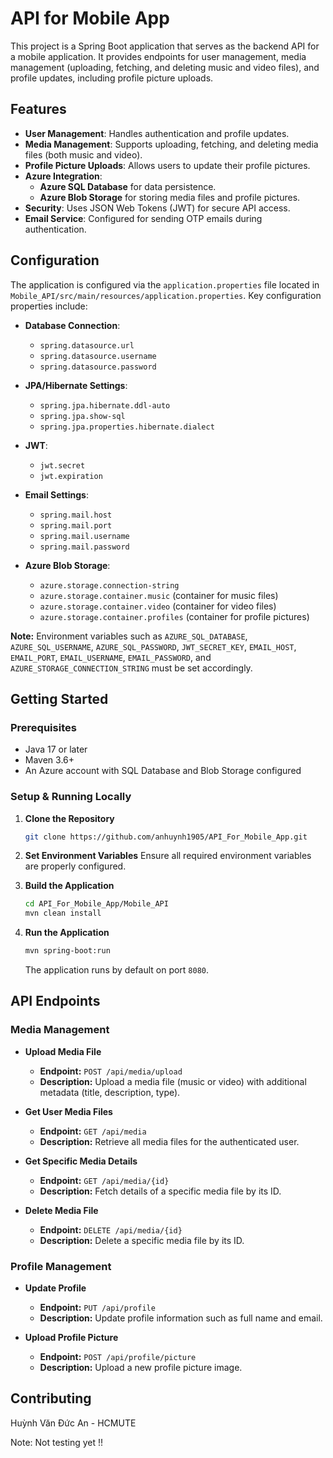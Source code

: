 # API for Mobile App

This project is a Spring Boot application that serves as the backend API for a mobile application. It provides endpoints for user management, media management (uploading, fetching, and deleting music and video files), and profile updates, including profile picture uploads.

## Features

- **User Management**: Handles authentication and profile updates.
- **Media Management**: Supports uploading, fetching, and deleting media files (both music and video).
- **Profile Picture Uploads**: Allows users to update their profile pictures.
- **Azure Integration**:
  - **Azure SQL Database** for data persistence.
  - **Azure Blob Storage** for storing media files and profile pictures.
- **Security**: Uses JSON Web Tokens (JWT) for secure API access.
- **Email Service**: Configured for sending OTP emails during authentication.

## Configuration

The application is configured via the `application.properties` file located in `Mobile_API/src/main/resources/application.properties`. Key configuration properties include:

- **Database Connection**:
  - `spring.datasource.url`
  - `spring.datasource.username`
  - `spring.datasource.password`

- **JPA/Hibernate Settings**:
  - `spring.jpa.hibernate.ddl-auto`
  - `spring.jpa.show-sql`
  - `spring.jpa.properties.hibernate.dialect`

- **JWT**:
  - `jwt.secret`
  - `jwt.expiration`

- **Email Settings**:
  - `spring.mail.host`
  - `spring.mail.port`
  - `spring.mail.username`
  - `spring.mail.password`

- **Azure Blob Storage**:
  - `azure.storage.connection-string`
  - `azure.storage.container.music` (container for music files)
  - `azure.storage.container.video` (container for video files)
  - `azure.storage.container.profiles` (container for profile pictures)

**Note:** Environment variables such as `AZURE_SQL_DATABASE`, `AZURE_SQL_USERNAME`, `AZURE_SQL_PASSWORD`, `JWT_SECRET_KEY`, `EMAIL_HOST`, `EMAIL_PORT`, `EMAIL_USERNAME`, `EMAIL_PASSWORD`, and `AZURE_STORAGE_CONNECTION_STRING` must be set accordingly.

## Getting Started

### Prerequisites

- Java 17 or later
- Maven 3.6+
- An Azure account with SQL Database and Blob Storage configured

### Setup & Running Locally

1. **Clone the Repository**
   ```bash
   git clone https://github.com/anhuynh1905/API_For_Mobile_App.git
   ```

2. **Set Environment Variables**
   Ensure all required environment variables are properly configured.

3. **Build the Application**
   ```bash
   cd API_For_Mobile_App/Mobile_API
   mvn clean install
   ```

4. **Run the Application**
   ```bash
   mvn spring-boot:run
   ```
   The application runs by default on port `8080`.

## API Endpoints

### Media Management

- **Upload Media File**
  - **Endpoint:** `POST /api/media/upload`
  - **Description:** Upload a media file (music or video) with additional metadata (title, description, type).

- **Get User Media Files**
  - **Endpoint:** `GET /api/media`
  - **Description:** Retrieve all media files for the authenticated user.

- **Get Specific Media Details**
  - **Endpoint:** `GET /api/media/{id}`
  - **Description:** Fetch details of a specific media file by its ID.

- **Delete Media File**
  - **Endpoint:** `DELETE /api/media/{id}`
  - **Description:** Delete a specific media file by its ID.

### Profile Management

- **Update Profile**
  - **Endpoint:** `PUT /api/profile`
  - **Description:** Update profile information such as full name and email.

- **Upload Profile Picture**
  - **Endpoint:** `POST /api/profile/picture`
  - **Description:** Upload a new profile picture image.

## Contributing

Huỳnh Văn Đức An - HCMUTE

Note: Not testing yet !!

